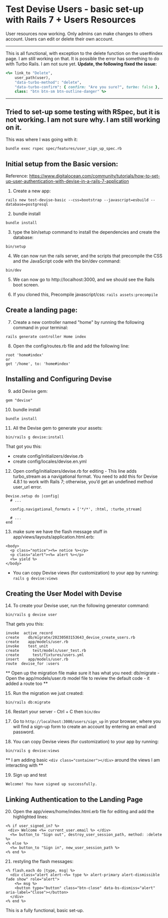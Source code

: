 # Test Devise Users - basic set-up with Rails 7 + Users Resources

User resources now working. Only admins can make changes to others account. Users can edit or delete their own account.

---

This is all functional, with exception to the delete function on the user#index page. I am still working on that. It is possible the error has something to do with Turbo Rails. I am not sure yet.
<b>Update, the following fixed the issue:</b>
```Ruby
<%= link_to "Delete", 
    user_path(user), 
    "data-turbo-method": "delete",
    "data-turbo-confirm": { confirm: "Are you sure?", turbo: false }, 
    class: "btn btn-sm btn-outline-danger" %>
```

---

## Tried to set-up some testing with RSpec, but it is not working. I am not sure why. I am still working on it.
This was where I was going with it:
```
bundle exec rspec spec/features/user_sign_up_spec.rb
```


## Initial setup from the Basic version:

Reference: https://www.digitalocean.com/community/tutorials/how-to-set-up-user-authentication-with-devise-in-a-rails-7-application

1. Create a new app:
```
rails new test-devise-basic --css=bootstrap --javascript=esbuild --database=postgresql
```

2. bundle install
```
bundle install
```

3. type the bin/setup command to install the dependencies and create the database:
```
bin/setup
```

4. We can now run the rails server, and the scripts that precompile the CSS and the JavaScript code with the bin/dev command:
```
bin/dev
```

5. We can now go to http://localhost:3000, and we should see the Rails boot screen.

6. If you cloned this, Precompile javascript/css: ```rails assets:precompile```

## Create a landing page:

7. Create a new controller named "home" by running the following command in your terminal:
```
rails generate controller Home index
```

8. Open the config/routes.rb file and add the following line:
```
root 'home#index'
or
get '/home', to: 'home#index'
```
## Installing and Configuring Devise

9. add Devise gem:
```
gem "devise"
```

10. bundle install
```
bundle install
```

11. All the Devise gem to generate your assets:
```
bin/rails g devise:install
```
That got you this:<br>
* create  config/initializers/devise.rb
* create  config/locales/devise.en.yml

12. Open config/initializers/devise.rb for editing - This line adds turbo_stream as a navigational format. You need to add this for Devise 4.8.1 to work with Rails 7; otherwise, you’d get an undefined method user_url error.
```
Devise.setup do |config|
  # ...

  config.navigational_formats = ['*/*', :html, :turbo_stream]

  # ...
end
```

13. make sure we have the flash message stuff in app/views/layouts/application.html.erb:
```
<body>
  <p class="notice"><%= notice %></p> 
  <p class="alert"><%= alert %></p> 
  <%= yield %>
</body>
```
* You can copy Devise views (for customization) to your app by running: ```rails g devise:views```

## Creating the User Model with Devise

14. To create your Devise user, run the following generator command:
```
bin/rails g devise user
```
That gets you this:
```
invoke  active_record
create    db/migrate/20230503153643_devise_create_users.rb
create    app/models/user.rb
invoke    test_unit
create      test/models/user_test.rb
create      test/fixtures/users.yml
insert    app/models/user.rb
route  devise_for :users
```
** Open up the migration file make sure it has what you need: db/migrate - Open the app/models/user.rb model file to review the default code - it added a route too **

15. Run the migration we just created:
```
bin/rails db:migrate
```

16. Restart your server - Ctrl + C then ```bin/dev```

17. Go to ```http://localhost:3000/users/sign_up``` in your browser, where you will find a sign-up form to create an account by entering an email and password.

18. You can copy Devise views (for customization) to your app by running:
```
bin/rails g devise:views
```
** I am adding basic ```<div class="container"></div>``` around the views I am interacting with **

19. Sign up and test
```
Welcome! You have signed up successfully.
```

## Linking Authentication to the Landing Page

20. Open the app/views/home/index.html.erb file for editing and add the highlighted lines:
```
<% if user_signed_in? %> 
 <div> Welcome <%= current_user.email %> </div> 
  <%= button_to "Sign out", destroy_user_session_path, method: :delete %> 
<% else %>
  <%= button_to "Sign in", new_user_session_path %> 
<% end %>
```

21. restyling the flash messages:
```
<% flash.each do |type, msg| %>
  <div class="alert alert-<%= type %> alert-primary alert-dismissible fade show" role="alert">
    <%= msg %>
    <button type="button" class="btn-close" data-bs-dismiss="alert" aria-label="Close"></button>
  </div>
<% end %>
```

This is a fully functional, basic set-up.







